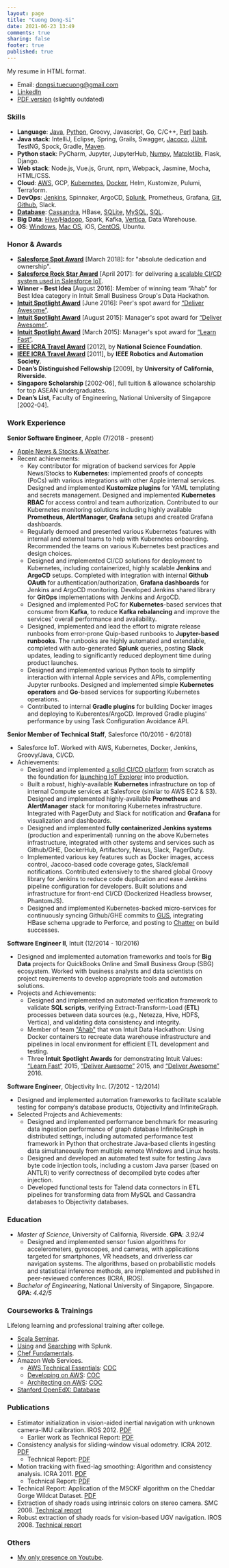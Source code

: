 ```yaml
---
layout: page
title: "Cuong Dong-Si"
date: 2021-06-23 13:49
comments: true
sharing: false
footer: true
published: true
---
```


My resume in HTML format.

* Email: dongsi.tuecuong@gmail.com
* [LinkedIn](https://www.linkedin.com/in/cuong-dong-si-479b326)
* [PDF version](/download/Resume.pdf) (slightly outdated)

<!--
Checklist:

1. Unify the following versions: LinkedIn, PDF, Web (github.io).
2. Enable Publications section?
3. Compare Skills section vs Blog categories.
-->

### Skills

<!--
Want to do: 
-->
<!-- SKIPPED:
* Languages: Matlab, Ruby, Scala.
* Database: XPath, XQuery.
* Java stack: 
  * Libraries: Guava, SLF4J, JCommander
  * Build: Ant, sbt (Scala)
  * Test: Gatling, JMeter, JMockit, RestAssured.
* Python stack: PyPI, venv, Pandas.
* **Ruby stack**: rake, Gem/Bundle, Rails.
* JavaScript stack: ExpressJS, MongoDB, React.JS, jQuery.
* Others: ANTLR, Boost, OpenCV, Eigen
* Tools:
  * DevOps: Datadog, SonarQube, Nexus, VMWare, VirtualBox
  * Teamware: MediaWiki, Confluence, JIRA, Trello
  * Version control: Subversion, Perforce, SourceTree
  * IDE: Visual Studio
  * Configuration: Puppet, Ansible, Chef,
  * Virtualization: Vagrant,
-->
* **Language**: 
  [Java](/blog/categories/java/),
  [Python](/blog/categories/python/), 
  Groovy, Javascript, 
  Go, C/C++,
  [Perl](/blog/categories/perl/)
  [bash](/blog/categories/bash/). 
* **Java stack**: 
  IntelliJ, Eclipse, 
  Spring, Grails,   <!-- Frameworks -->
  Swagger,  <!-- Libraries -->
  [Jacoco](/blog/2017/09/23/jacoco-in-maven-project/),
  [JUnit](/blog/categories/junit/), TestNG, Spock, <!-- Test -->
  Gradle, [Maven](/blog/categories/maven/). <!-- Build -->
* **Python stack**:
  PyCharm, Jupyter, JupyterHub, 
  [Numpy](/blog/categories/numpy/), [Matplotlib](/blog/categories/matplotlib/), <!-- Matlab -->
  Flask, Django.  <!-- Web Framework -->
* **Web stack**:
  Node.js, Vue.js, <!-- Framework -->
  Grunt, npm, Webpack, <!-- Build -->
  Jasmine, Mocha, <!-- Test -->
  HTML/CSS.
* **Cloud**:
  [AWS](/blog/categories/aws/), GCP,
  [Kubernetes](/blog/categories/kubernetes/), 
  [Docker](/blog/categories/docker/), <!-- Container -->
  Helm, Kustomize,
  Pulumi, Terraform. <!-- Configuration -->
* **DevOps**:
  [Jenkins](/blog/categories/jenkins/), Spinnaker, ArgoCD, <!-- CI/CD --> 
  [Splunk](/download/training/COC_Searching_Splunk.pdf), Prometheus, Grafana, <!-- Monitoring --> 
  [Git](/blog/categories/git/), 
  [Github](https://github.com/tdongsi), 
  Slack. <!-- Teamware --> 
* [**Database**](/blog/categories/database/): 
  [Cassandra](/blog/categories/cassandra/),
  HBase,
  [SQLite](/blog/categories/sqlite/), 
  [MySQL](/blog/categories/mysql/),
  [SQL](/blog/categories/sql/).
* **Big Data**:
  [Hive](/blog/categories/hive/)/[Hadoop](/blog/categories/hadoop/),
  Spark,
  Kafka,
  [Vertica](/blog/categories/vertica/),
  Data Warehouse.
* **OS**: 
  [Windows](/blog/categories/windows/), 
  [Mac OS](/blog/categories/macosx/), 
  iOS,
  [CentOS](/blog/categories/centos/),
  Ubuntu.
 
### Honor & Awards

* [**Salesforce Spot Award**](/download/awards/2018_Spot_Bonus.pdf) [March 2018]: for "absolute dedication and ownership".
* [**Salesforce Rock Star Award**](/download/awards/2017_IoT_Star.jpg) [April 2017]: for delivering [a scalable CI/CD system used in Salesforce IoT](/download/awards/2017_IoT_slide.jpg).
* **Winner - Best Idea** [August 2016]: Member of winning team “Ahab” for Best Idea category in Intuit Small Business Group's Data Hackathon. 
* [**Intuit Spotlight Award**](/download/awards/2016_Deliver_Awesome.pdf) [June 2016]: Peer's spot award for [“Deliver Awesome”](https://about.intuit.com/about_intuit/operating_values/).
* [**Intuit Spotlight Award**](/download/awards/2015_Deliver_Awesome.pdf) [August 2015]: Manager's spot award for [“Deliver Awesome”](https://about.intuit.com/about_intuit/operating_values/).
* [**Intuit Spotlight Award**](/download/awards/2015_Learn_Fast.pdf) [March 2015]: Manager's spot award for [“Learn Fast”](https://about.intuit.com/about_intuit/operating_values/).
* [**IEEE ICRA Travel Award**](/download/awards/ICRA_2012_Travel.pdf) [2012], by **National Science Foundation**.
* [**IEEE ICRA Travel Award**](/download/awards/ICRA_2011_Travel.pdf) [2011], by **IEEE Robotics and Automation Society**.
* **Dean’s Distinguished Fellowship** [2009], by **University of California, Riverside**.
* **Singapore Scholarship** [2002-06], full tuition & allowance scholarship for top ASEAN undergraduates.
* **Dean’s List**, Faculty of Engineering, National University of Singapore [2002-04].

<!--
* **Best committee member certificate**, IEEE NUS Student Brach Annual General Meeting [2005].
* **Champion**, IEEE All-Singapore University Tech Quiz [2005, 2006].
* **First Prize**, Vietnam National Physics Olympiad for Universities [2002]
* **Merit Prize**, Vietnam National Physics Olympiad for High Schools [2001]
-->

### Work Experience

**Senior Software Engineer**, <a name="Apple">Apple</a> (7/2018 - present)

* [Apple News & Stocks & Weather](https://www.cnet.com/news/apple-news-adds-browse-tab-brings-news-to-stocks/).
* Recent achievements:
  * Key contributor for migration of backend services for Apple News/Stocks to **Kubernetes**: 
    implemented proofs of concepts (PoCs) with various integrations with other Apple internal services. 
    Designed and implemented **Kustomize plugins** for YAML templating and secrets management. 
    Designed and implemented **Kubernetes RBAC** for access control and team authorization. 
    Contributed to our Kubernetes monitoring solutions including highly available **Prometheus, AlertManager, Grafana** setups and created Grafana dashboards.
  * Regularly demoed and presented various Kubernetes features with internal and external teams to help with Kubernetes onboarding.
    Recommended the teams on various Kubernetes best practices and design choices.
  * Designed and implemented CI/CD solutions for deployment to Kubernetes, including containerized, highly scalable **Jenkins** and **ArgoCD** setups. 
    Completed with integration with internal **Github OAuth** for authentication/authorization, **Grafana dashboards** for Jenkins and ArgoCD monitoring. 
    Developed Jenkins shared library for **GitOps** implementations with Jenkins and ArgoCD.
  * Designed and implemented PoC for **Kubernetes**-based services that consume from **Kafka**, to reduce **Kafka rebalancing** and improve the services' overall performance and availability.
  * Designed, implemented and lead the effort to migrate release runbooks from error-prone Quip-based runbooks to **Jupyter-based runbooks**. 
    The runbooks are highly automated and extendable, completed with auto-generated **Splunk** queries, posting **Slack** updates, leading to significantly reduced deployment time during product launches.
  * Designed and implemented various Python tools to simplify interaction with internal Apple services and APIs, complementing Jupyter runbooks. 
    Designed and implemented simple **Kubernetes operators** and **Go**-based services for supporting Kubernetes operations.
  * Contributed to internal **Gradle plugins** for building Docker images and deploying to Kuberentes/ArgoCD.
    Improved Gradle plugins' performance by using Task Configuration Avoidance API.

<!-- 2021
Key achievements?

ArgoCD: setting up ArgoCD instances (beta/prod). Fully integrated with other systems in Apple such as ProdGit OAuth for authentication/authorization, Prometheus/Grafana for monitoring. Advised the team on best usage practices, integration with CI/CD pipelines for GitOps implementation. Upgraded and scaled up ArgoCD prod to host applications for Solr infra monitoring as well as DEVEL/TEST services for ACI Kube migration.

Orca-Jenkins: working with Data Engineering team and DataOps for general migraiton of Orca-Jenkins to ACI Kube: migration of Jenkins configurations to ACI Kube-based ConfigMaps, migration of classic jobs to Pipeline-based jobs for more resilience against container restarts, ArgoCD/Kustomize for Jenkins updates/deployments. 

CI/CD: First implementations of nightly deployment and on-demand deployment for ACI Kube: Docker images for Jenkins agent to execute Gradle/ArgoCD commands, basic automation scripts, Jenkins shared library for orchestration. On-going project.

ACI Kube migration: 
* url-bucketing-service: Swift-based service into ACI-Kube. Implemented automated deployment Jenkins jobs (Kustomize-based, not PCL-based) for Weian.
* anf-toolbox migration with PCL: Porting anf-toolbox repo to ACI Kube using PCL: 3 services, convert Gneiss team's/Independent Release idiosyncrasies in Slug build/PIE deployment into corresponding Gradle jib/PCL-based configs. 
* Work with News-SRE for utility/Background services and other implementations: Access control policies, event-watchers for logging events into Splunk and helping troubleshooting, pod-reaper for automatic cleanup

Misc: 
* Refactoring and continue improving Jupyter runbook: more readable and easier-to-update Splunk queries and better generation of clickable URLs (use in runbook/sent to Slack). 
-->

<!-- 2020
What were your key achievements?

* Lead the DevOps initiative to migrate from error-prone Quip runbooks to Jupyter-based runbooks. 
  Designed and implemented the first version of Jupyter runbook and used it for 1.39 release as the release DRI.
  Started some of deployment-day's best practices: single driver controlling the runbook, explicit monitoring assingments among the DevOps team.
* CI/CD: Optimized nightly deployments to DEVEL/TEST/QA and reduced average deployment times from 3 hours to 1h45+ mins. 
  Investigated and restored PRBs for Algorithms and Authoring repos, generalized the PRBs with regex to reduce tasks on branching days. 
* Blazing the trails for APC/ACI Kube migration:
  * Brought up ops-webapp and acb-service in APC and ACI Kube as the sample applications for others to follow. 
    Designed and implemented general strategy for YAML templating with Kustomize and Kustomize plugins. 
    Implemented various integration with Apple’s other internal services: Splunk logging, Hubble metrics, ACI services, credentials management, ACL management, etc.
  * Recommended DevOps team on general architecture/strategy in ACI Kube in various aspects: YAML templating (Helm vs. Kustomize vs. Terraform), secret management (Vault vs. k8s Secrets), access management (RBAC), namespace (Mega namespace vs team namespace), general News conventions in Kube (e.g., container name, labels).
  * Identified and resolved early issues in APC/Kube (networking in APC, DNS issue in ACI Kube us-west-2a). Identified and documented differences between APC v1 vs ACI Kube v2.
  * Worked with external teams: 
    Worked with ACI Kube to identify the potential scalability blockers for ACI Kube migration and created radars for ACI Kube Scale team to request further testing. 
    Work with News-SRE, bring Sharan up to speed with Kubernetes and improved ACL based on their feedback.
  * Regularly demoed and presented various Kube and/or Kubernetes features with DevOps team as well as external teams (DataEng, ACB team) to help with Kube onboarding. 
* Contributed and provided Kubernetes consultation/feedback for News-Solr in Kube project:
  * Implemented Grafana in APC (integrated with Apple LDAP for authentication, Apple Directory ACL groups for authorization). 
    Sample dashboard to show how to integrate with Prometheus for monitoring when Mosaic is not yet available.
  * General advices on architecture: Job/CronJob for running CLIs, advices on HA setup for Prometheus/AlertManager stack.
* Provided support to teams in Apple News: 
  * DataEng support: Extended pie-cli to add Spark deployment functionality for Data Engineering. 
    Laid out the framework so that Okehee/Liang can further contribute from DataEng side. 
    Took consultation role for general Orca-Jenkins troubleshooting, advised DataEng team on general architecture of Jenkins in Kubernetes and their general migration journey to ACI Kube.
-->

<!-- 2019
What were your key achievements?

* Modernized Jenkins-based deployment pipelines for DEVEL/TEST/QA/STAGING: from separate, divergent, GUI-based Jenkins pipelines to unified, code-based pipelines.
  * Refactored large code sections shared by 4 pipelines into "Jenkins shared library" to reduce copy & paste-ing code.
* PIE CLI, Secrets CLI: Made the tools more resilient against exceptional scenarios (e.g., 4xx/5xx from PIE APIs).  Added numerous functional & unit tests to prevent regressions, introduced mocking as proof of functionality.
* Improved secret management practices for DevOps tools and code: using Jenkins secret files and environments, dashboard of credential usages, internal Secrets v2 migration.
* Implemented Jenkins Splunk dashboards for DevOps-Jenkins and News-Orca. 
* Jupyter deployment runbook: demonstrated in News Hackathon. Personal use for 1.34 Staging/Prod launches and ad-hoc fixes for nightly QA deployments.
* News-Publisher in a Pod: investigated issues, fixed problems. Extended the pod (i.e., adding services) to support additional development needs of News Publisher team.  
-->

**Senior Member of Technical Staff**, <a name="Salesforce">Salesforce</a> (10/2016 - 6/2018)

* Salesforce IoT. Worked with AWS, Kubernetes, Docker, Jenkins, Groovy/Java, CI/CD.
* Achievements:
  * Designed and implemented [a solid CI/CD platform](/download/awards/2017_Promotion.jpg) from scratch as the foundation for [launching IoT Explorer](http://www.zdnet.com/article/salesforce-launches-iot-explorer-aims-to-bring-sensor-data-to-business-users/) into production. 
  * Built a robust, highly-available **Kubernetes** infrastructure on top of internal Compute services at Salesforce (similar to AWS EC2 & S3).
    Designed and implemented highly-available **Prometheus** and **AlertManager** stack for monitoring Kubernetes infrastructure.
    Integrated with PagerDuty and Slack for notification and **Grafana** for visualization and dashboards.
  * Designed and implemented **fully containerized Jenkins systems** (production and experimental) running on the above Kubernetes infrastructure, integrated with other systems and services such as Github/GHE, DockerHub, Artifactory, Nexus, Slack, PagerDuty. 
  * Implemented various key features such as Docker images, access control, Jacoco-based code coverage gates, Slack/email notifications.
    Contributed extensively to the shared global Groovy library for Jenkins to reduce code duplication and ease Jenkins pipeline configuration for developers.
    Built solutions and infrastructure for front-end CI/CD (Dockerized Headless browser, PhantomJS).
  * Designed and implemented Kubernetes-backed micro-services for continuously syncing Github/GHE commits to [GUS](https://developer.salesforce.com/blogs/engineering/2014/08/meet-gus-keeping-salesforce-agile.html), integrating HBase schema upgrade to Perforce, and posting to [Chatter](https://www.salesforce.com/products/chatter/overview/) on build successes.
<!--
  * Security Champion for the team: championing for best practices for secure, scalable, highly-available services.
-->

**Software Engineer II**, <a name="Intuit">Intuit</a> (12/2014 - 10/2016) 

* Designed and implemented automation frameworks and tools for **Big Data** projects for QuickBooks Online and Small Business Group (SBG) ecosystem. 
  Worked with business analysts and data scientists on project requirements to develop appropriate tools and automation solutions.
* Projects and Achievements:
  * Designed and implemented an automated verification framework to validate **SQL scripts**, 
    verifying Extract-Transform-Load (**ETL**) processes between data sources (e.g., Netezza, Hive, HDFS, Vertica), and validating data consistency and integrity.
  * Member of team ["Ahab"](https://en.wikipedia.org/wiki/Moby-Dick) that won Intuit Data Hackathon: 
    Using Docker containers to recreate data warehouse infrastructure and pipelines in local environment for efficient ETL development and testing.
  * Three **Intuit Spotlight Awards** for demonstrating Intuit Values: [“Learn Fast”](/download/awards/2015_Learn_Fast.pdf) 2015, [“Deliver Awesome”](/download/awards/2015_Deliver_Awesome.pdf) 2015, and [“Deliver Awesome”](/download/awards/2016_Deliver_Awesome.pdf) 2016.
  
**Software Engineer**, Objectivity Inc. (7/2012 - 12/2014)

* Designed and implemented automation frameworks to facilitate scalable testing for company’s database products, Objectivity and InfiniteGraph.
* Selected Projects and Achievements:
    * Designed and implemented performance benchmark for measuring data ingestion performance of graph database InfiniteGraph in distributed settings, 
      including automated performance test framework in Python that orchestrate Java-based clients ingesting data simultaneously from multiple remote Windows and Linux hosts.
    * Designed and developed an automated test suite for testing Java byte code injection tools, including a custom Java parser (based on ANTLR) to verify correctness of decompiled byte codes after injection.
    * Developed functional tests for Talend data connectors in ETL pipelines for transforming data from MySQL and Cassandra databases to Objectivity databases.

<!--
*Selected Projects and Achievements*:

* Designed and implemented test plans for measuring data ingestion performance of graph
  database InfiniteGraph in distributed multi-client settings. Set up and configured a network of eight Linux and Windows hosts with OpenSSH. Fully automated performance tests using Python scripts, in which multiple Java test applications are compiled and ingest data simultaneously from multiple remote hosts.
* Designed and developed an automated test suite for testing Java byte code injection tools, including a custom Java parser (based on ANLTR) to verify correctness of decompiled byte codes after injection.
* Developed generic-based JUnit tests for database-backed Java collection classes, based on Guava library. 5000+ JUnit tests effectively added into nightly test suite within a month.
* Developed functional tests for Talend data connectors that convert data from MySQL and Cassandra databases to Objectivity databases.
* Developed performance tests for Objectivity/DB with different network configurations and use cases to check for performance regressions. Automated generating performance reports from raw performance logs using Python.
-->

<!--
**Research Software Engineer**, National University of Singapore. (8/2006 - 7/2009)

* Worked in driverless car projects, a collaboration effort of multiple Singaporean industrial research labs, managed by Defense Science Organization (DSO), Singapore.
* Designed, implemented and evaluated computer vision algorithms for [visual sensor modules](/resume/calibration_2007.jpg). 
  Designed and implemented an adaptive machine learning algorithm to identify drivable road surface from stereo images, by building statistical models of road appearance.
* My (part-time) [Master of Engineering thesis](/download/pubs/MEng.pdf) sums up work during that period.
-->

### Education

* *Master of Science*, University of California, Riverside. **GPA**: *3.92/4*
  * Designed and implemented sensor fusion algorithms for accelerometers, gyroscopes, and cameras, with applications targeted for smartphones, VR headsets, and driverless car navigation systems. 
    The algorithms, based on probabilistic models and statistical inference methods, are implemented and published in peer-reviewed conferences (ICRA, IROS).
* *Bachelor of Engineering*, National University of Singapore, Singapore. **GPA**: *4.42/5*

### Courseworks & Trainings

Lifelong learning and professional training after college.

* [Scala Seminar](/download/training/COC_Scala_Seminar.pdf).
* [Using](/download/training/COC_Using_Splunk.pdf) and [Searching](/download/training/COC_Searching_Splunk.pdf) with Splunk.
* [Chef Fundamentals](/download/training/COC_Chef.pdf).
* Amazon Web Services.
  * [AWS Technical Essentials](https://aws.amazon.com/training/course-descriptions/essentials/): [COC](/download/training/COC_AWS_Essentials.pdf)
  * [Developing on AWS](https://aws.amazon.com/training/course-descriptions/developing/): [COC](/download/training/COC_Developing_on_AWS.pdf)
  * [Architecting on AWS](https://aws.amazon.com/training/course-descriptions/architect/): [COC](/download/training/COC_Architecting_on_AWS.pdf)
* [Stanford OpenEdX: Database](/download/training/2014_Database_cert.pdf)

### Publications

* Estimator initialization in vision-aided inertial navigation with unknown camera-IMU calibration. IROS 2012. [PDF](/download/pubs/DongSi2012IROS.pdf)
  * Earlier work as Technical Report: [PDF](/download/pubs/2011_VIO_Init_TR.pdf)
* Consistency analysis for sliding-window visual odometry. ICRA 2012. [PDF](/download/pubs/DongSi2012ICRA.pdf)
  * Technical Report: [PDF](/download/pubs/ICRA12_TR.pdf)
* Motion tracking with fixed-lag smoothing: Algorithm and consistency analysis. ICRA 2011. [PDF](/download/pubs/DongSi2011ICRA.pdf)
  * Technical Report: [PDF](/download/pubs/ICRA11_TR.pdf)
* Technical Report: Application of the MSCKF algorithm on the Cheddar Gorge Wildcat Dataset. [PDF](/download/pubs/2010_MSCKF_Cheddar_Gorge.pdf)
* Extraction of shady roads using intrinsic colors on stereo camera. SMC 2008. [Technical report](/download/pubs/MEng.pdf)
* Robust extraction of shady roads for vision-based UGV navigation. IROS 2008. [Technical report](/download/pubs/MEng.pdf)

### Others

* [My only presence on Youtube](/blog/2011/02/07/optical-flow-demo/). 
